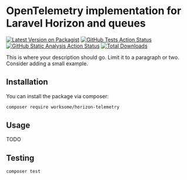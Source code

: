 # OpenTelemetry implementation for Laravel Horizon and queues

[![Latest Version on Packagist](https://img.shields.io/packagist/v/worksome/horizon-telemetry.svg?style=flat-square)](https://packagist.org/packages/worksome/horizon-telemetry)
[![GitHub Tests Action Status](https://img.shields.io/github/actions/workflow/status/worksome/horizon-telemetry/tests.yml?branch=main&style=flat-square&label=Tests)](https://github.com/worksome/horizon-telemetry/actions?query=workflow%3ATests+branch%3Amain)
[![GitHub Static Analysis Action Status](https://img.shields.io/github/actions/workflow/status/worksome/horizon-telemetry/static.yml?branch=main&style=flat-square&label=Static%20Analysis)](https://github.com/worksome/horizon-telemetry/actions?query=workflow%3A"Static%20Analysis"+branch%3Amain)
[![Total Downloads](https://img.shields.io/packagist/dt/worksome/horizon-telemetry.svg?style=flat-square)](https://packagist.org/packages/worksome/horizon-telemetry)

This is where your description should go. Limit it to a paragraph or two. Consider adding a small example.

## Installation

You can install the package via composer:

```bash
composer require worksome/horizon-telemetry
```

## Usage

TODO

## Testing

```bash
composer test
```

